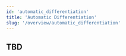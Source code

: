```yaml
---
id: 'automatic_differentiation'
title: 'Automatic Differentiation'
slug: '/overview/automatic_differentiation'
---
```


## TBD